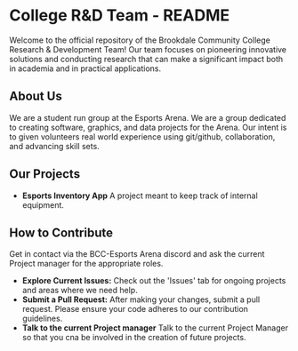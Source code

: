# College R&D Team - README

Welcome to the official repository of the Brookdale Community College Research & Development Team! Our team focuses on pioneering innovative solutions and conducting research that can make a significant impact both in academia and in practical applications.

## About Us

We are a student run group at the Esports Arena. We are a group dedicated to creating software, graphics, and data projects for the Arena. Our intent is to given volunteers real world experience using git/github, collaboration, and advancing skill sets.

## Our Projects

- **Esports Inventory App** A project meant to keep track of internal equipment.

## How to Contribute

Get in contact via the BCC-Esports Arena discord and ask the current Project manager for the appropriate roles.

- **Explore Current Issues:** Check out the 'Issues' tab for ongoing projects and areas where we need help.
- **Submit a Pull Request:** After making your changes, submit a pull request. Please ensure your code adheres to our contribution guidelines.
- **Talk to the current Project manager** Talk to the current Project Manager so that you cna be involved in the creation of future projects.
<!--
## Installation

To set up a development environment for our projects, follow these instructions:

```bash
git clone https://github.com/CollegeName/RnD-Team.git
cd RnD-Team
./install_dependencies.sh
-->